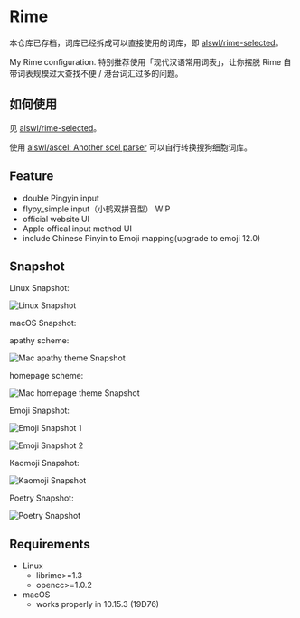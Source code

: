 # Rime

本仓库已存档，词库已经拆成可以直接使用的词库，即
[alswl/rime-selected](https://github.com/alswl/rime-selected)。

My Rime configuration.
特别推荐使用「现代汉语常用词表」，让你摆脱 Rime 自带词表规模过大查找不便 / 港台词汇过多的问题。


## 如何使用

见 [alswl/rime-selected](https://github.com/alswl/rime-selected)。

使用 [alswl/ascel: Another scel parser](https://github.com/alswl/ascel) 可以自行转换搜狗细胞词库。


## Feature

- double Pingyin input
- flypy_simple input（小鹤双拼音型） WIP
- official website UI
- Apple offical input method UI
- include Chinese Pinyin to Emoji mapping(upgrade to emoji 12.0)


## Snapshot

Linux Snapshot:

![Linux Snapshot](https://raw.githubusercontent.com/alswl/Rime/master/snapshots/linux-rime.png)

macOS Snapshot:

apathy scheme:

![Mac apathy theme Snapshot](https://raw.githubusercontent.com/alswl/Rime/master/snapshots/mac-rime-apathy.png)

homepage scheme:

![Mac homepage theme Snapshot](https://raw.githubusercontent.com/alswl/Rime/master/snapshots/mac-rime-homepage.png)

Emoji Snapshot:

![Emoji Snapshot 1](https://raw.githubusercontent.com/alswl/Rime/master/snapshots/emoji-1.png)

![Emoji Snapshot 2](https://raw.githubusercontent.com/alswl/Rime/master/snapshots/emoji-2.png)

Kaomoji Snapshot:

![Kaomoji Snapshot](https://raw.githubusercontent.com/alswl/Rime/master/snapshots/kaomoji.png)

Poetry Snapshot:

![Poetry Snapshot](https://raw.githubusercontent.com/alswl/Rime/master/snapshots/poetry.png)


## Requirements

- Linux
  - librime>=1.3
  - opencc>=1.0.2
- macOS
  - works properly in 10.15.3 (19D76)
